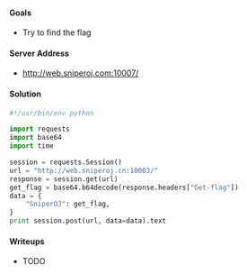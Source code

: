 #### Goals
 * Try to find the flag

#### Server Address
 * http://web.sniperoj.com:10007/

#### Solution
```python
#!/usr/bin/env python

import requests
import base64
import time

session = requests.Session()
url = "http://web.sniperoj.cn:10003/"
response = session.get(url)
get_flag = base64.b64decode(response.headers["Get-flag"])
data = {
    "SniperOJ": get_flag,
}
print session.post(url, data=data).text
```

#### Writeups
 * TODO

